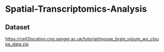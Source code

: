 # Spatial-Transcriptomics-Analysis

## Dataset
https://cell2location.cog.sanger.ac.uk/tutorial/mouse_brain_visium_wo_cloupe_data.zip
